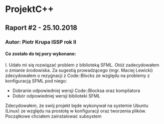 # ProjektC++
## Raport #2 - 25.10.2018
### Autor: Piotr Krupa ISSP rok II

#### Co zostało do tej pory wykonane:
I. Udało mi się rozwiązać problem z biblioteką SFML. Otóż zadecydowałem o zmianie środowiska. 
   Za sugestią prowadzącego (mgr. Maciej Lewicki) zdecydowałem o rezygnacji z Code::Blocks ze względu
   na problemy z konfiguracją SFML pod niego:
   - Dobranie odpowiedniej wersji Code::Blocksa oraz kompilatora
   - Dobór odpowiedniej wersji biblioteki SFML
   
   Zdecydowałem, że swój projekt będe wykonywał na systemie Ubuntu (Linux) ze względu na prostotę w konfiguracji oraz tworzenia
   plików. Początkowe chciałem zainstalować subsystem 
